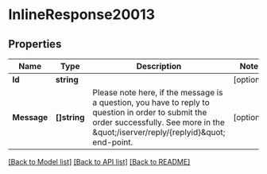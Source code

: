 # InlineResponse20013

## Properties

Name | Type | Description | Notes
------------ | ------------- | ------------- | -------------
**Id** | **string** |  | [optional] 
**Message** | **[]string** | Please note here, if the message is a question, you have to reply to question in order to submit the order successfully. See more in the \&quot;/iserver/reply/{replyid}\&quot; end-point.  | [optional] 

[[Back to Model list]](../README.md#documentation-for-models) [[Back to API list]](../README.md#documentation-for-api-endpoints) [[Back to README]](../README.md)


